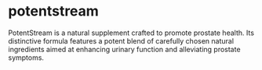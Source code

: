 # potentstream
PotentStream is a natural supplement crafted to promote prostate health. Its distinctive formula features a potent blend of carefully chosen natural ingredients aimed at enhancing urinary function and alleviating prostate symptoms.
